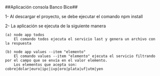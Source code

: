 ##Aplicación consola Banco Bice##

1- Al descargar el proyecto, se debe ejecutar el comando npm install

2- La aplicación se ejecuta de la siguiente manera

    (a) node app todos
        El comando todos ejecuta el servicio last y genera un archivo con la respuesta

    (b) node app values --item "elemento"
        El comando values --item "elemento" ejecuta el servicio filtrando por el campo que se envía en el valor elemento.
        Los elementos que acepta son: cobre|dolar|euro|ipc|ivp|oro|plata|uf|utm|yen
